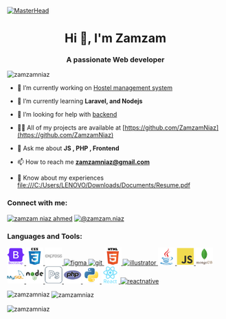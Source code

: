 [![MasterHead](https://i.pinimg.com/originals/87/f3/f1/87f3f1425b217691da645e97dbb50d55.gif)](https://rishavchanda.io)

<h1 align="center">Hi 👋, I'm Zamzam</h1>
<h3 align="center">A passionate Web developer</h3>

<p align="left"> <img src="https://komarev.com/ghpvc/?username=zamzamniaz&label=Profile%20views&color=0e75b6&style=flat" alt="zamzamniaz" /> </p>

- 🔭 I’m currently working on [Hostel management system](https://github.com/ZamzamNiaz/hostel_management)

- 🌱 I’m currently learning **Laravel, and Nodejs**

- 🤝 I’m looking for help with [backend](https://github.com/ZamzamNiaz/hostel_management)

- 👨‍💻 All of my projects are available at [https://github.com/ZamzamNiaz](https://github.com/ZamzamNiaz)

- 💬 Ask me about **JS , PHP , Frontend**

- 📫 How to reach me **zamzamniaz@gmail.com**

- 📄 Know about my experiences [file:///C:/Users/LENOVO/Downloads/Documents/Resume.pdf](file:///C:/Users/LENOVO/Downloads/Documents/Resume.pdf)

<h3 align="left">Connect with me:</h3>
<p align="left">
<a href="https://linkedin.com/in/zamzam niaz ahmed" target="blank"><img align="center" src="https://raw.githubusercontent.com/rahuldkjain/github-profile-readme-generator/master/src/images/icons/Social/linked-in-alt.svg" alt="zamzam niaz ahmed" height="30" width="40" /></a>
<a href="https://instagram.com/@zamzam.niaz" target="blank"><img align="center" src="https://raw.githubusercontent.com/rahuldkjain/github-profile-readme-generator/master/src/images/icons/Social/instagram.svg" alt="@zamzam.niaz" height="30" width="40" /></a>
</p>

<h3 align="left">Languages and Tools:</h3>
<p align="left"> <a href="https://getbootstrap.com" target="_blank" rel="noreferrer"> <img src="https://raw.githubusercontent.com/devicons/devicon/master/icons/bootstrap/bootstrap-plain-wordmark.svg" alt="bootstrap" width="40" height="40"/> </a> <a href="https://www.w3schools.com/css/" target="_blank" rel="noreferrer"> <img src="https://raw.githubusercontent.com/devicons/devicon/master/icons/css3/css3-original-wordmark.svg" alt="css3" width="40" height="40"/> </a> <a href="https://expressjs.com" target="_blank" rel="noreferrer"> <img src="https://raw.githubusercontent.com/devicons/devicon/master/icons/express/express-original-wordmark.svg" alt="express" width="40" height="40"/> </a> <a href="https://www.figma.com/" target="_blank" rel="noreferrer"> <img src="https://www.vectorlogo.zone/logos/figma/figma-icon.svg" alt="figma" width="40" height="40"/> </a> <a href="https://git-scm.com/" target="_blank" rel="noreferrer"> <img src="https://www.vectorlogo.zone/logos/git-scm/git-scm-icon.svg" alt="git" width="40" height="40"/> </a> <a href="https://www.w3.org/html/" target="_blank" rel="noreferrer"> <img src="https://raw.githubusercontent.com/devicons/devicon/master/icons/html5/html5-original-wordmark.svg" alt="html5" width="40" height="40"/> </a> <a href="https://www.adobe.com/in/products/illustrator.html" target="_blank" rel="noreferrer"> <img src="https://www.vectorlogo.zone/logos/adobe_illustrator/adobe_illustrator-icon.svg" alt="illustrator" width="40" height="40"/> </a> <a href="https://www.java.com" target="_blank" rel="noreferrer"> <img src="https://raw.githubusercontent.com/devicons/devicon/master/icons/java/java-original.svg" alt="java" width="40" height="40"/> </a> <a href="https://developer.mozilla.org/en-US/docs/Web/JavaScript" target="_blank" rel="noreferrer"> <img src="https://raw.githubusercontent.com/devicons/devicon/master/icons/javascript/javascript-original.svg" alt="javascript" width="40" height="40"/> </a> <a href="https://www.mongodb.com/" target="_blank" rel="noreferrer"> <img src="https://raw.githubusercontent.com/devicons/devicon/master/icons/mongodb/mongodb-original-wordmark.svg" alt="mongodb" width="40" height="40"/> </a> <a href="https://www.mysql.com/" target="_blank" rel="noreferrer"> <img src="https://raw.githubusercontent.com/devicons/devicon/master/icons/mysql/mysql-original-wordmark.svg" alt="mysql" width="40" height="40"/> </a> <a href="https://nodejs.org" target="_blank" rel="noreferrer"> <img src="https://raw.githubusercontent.com/devicons/devicon/master/icons/nodejs/nodejs-original-wordmark.svg" alt="nodejs" width="40" height="40"/> </a> <a href="https://www.photoshop.com/en" target="_blank" rel="noreferrer"> <img src="https://raw.githubusercontent.com/devicons/devicon/master/icons/photoshop/photoshop-line.svg" alt="photoshop" width="40" height="40"/> </a> <a href="https://www.php.net" target="_blank" rel="noreferrer"> <img src="https://raw.githubusercontent.com/devicons/devicon/master/icons/php/php-original.svg" alt="php" width="40" height="40"/> </a> <a href="https://www.python.org" target="_blank" rel="noreferrer"> <img src="https://raw.githubusercontent.com/devicons/devicon/master/icons/python/python-original.svg" alt="python" width="40" height="40"/> </a> <a href="https://reactjs.org/" target="_blank" rel="noreferrer"> <img src="https://raw.githubusercontent.com/devicons/devicon/master/icons/react/react-original-wordmark.svg" alt="react" width="40" height="40"/> </a> <a href="https://reactnative.dev/" target="_blank" rel="noreferrer"> <img src="https://reactnative.dev/img/header_logo.svg" alt="reactnative" width="40" height="40"/> </a> </p>

<p><img align="left" src="https://github-readme-stats.vercel.app/api/top-langs?username=zamzamniaz&show_icons=true&locale=en&layout=compact" alt="zamzamniaz" /></p>

<p>&nbsp;<img align="center" src="https://github-readme-stats.vercel.app/api?username=zamzamniaz&show_icons=true&locale=en" alt="zamzamniaz" /></p>

<p><img align="center" src="https://github-readme-streak-stats.herokuapp.com/?user=zamzamniaz&" alt="zamzamniaz" /></p>
